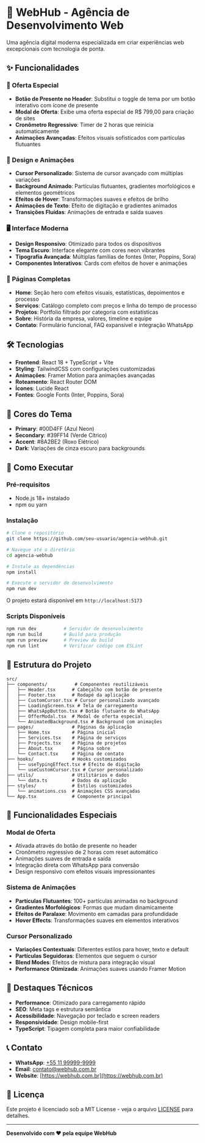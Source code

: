 # 🚀 WebHub - Agência de Desenvolvimento Web

Uma agência digital moderna especializada em criar experiências web excepcionais com tecnologia de ponta.

## ✨ Funcionalidades

### 🎁 Oferta Especial
- **Botão de Presente no Header**: Substitui o toggle de tema por um botão interativo com ícone de presente
- **Modal de Oferta**: Exibe uma oferta especial de R$ 799,00 para criação de sites
- **Cronômetro Regressivo**: Timer de 2 horas que reinicia automaticamente
- **Animações Avançadas**: Efeitos visuais sofisticados com partículas flutuantes

### 🎨 Design e Animações
- **Cursor Personalizado**: Sistema de cursor avançado com múltiplas variações
- **Background Animado**: Partículas flutuantes, gradientes morfológicos e elementos geométricos
- **Efeitos de Hover**: Transformações suaves e efeitos de brilho
- **Animações de Texto**: Efeito de digitação e gradientes animados
- **Transições Fluídas**: Animações de entrada e saída suaves

### 🖥️ Interface Moderna
- **Design Responsivo**: Otimizado para todos os dispositivos
- **Tema Escuro**: Interface elegante com cores neon vibrantes
- **Tipografia Avançada**: Múltiplas famílias de fontes (Inter, Poppins, Sora)
- **Componentes Interativos**: Cards com efeitos de hover e animações

### 📱 Páginas Completas
- **Home**: Seção hero com efeitos visuais, estatísticas, depoimentos e processo
- **Serviços**: Catálogo completo com preços e linha do tempo de processo
- **Projetos**: Portfolio filtrado por categoria com estatísticas
- **Sobre**: História da empresa, valores, timeline e equipe
- **Contato**: Formulário funcional, FAQ expansível e integração WhatsApp

## 🛠️ Tecnologias

- **Frontend**: React 18 + TypeScript + Vite
- **Styling**: TailwindCSS com configurações customizadas
- **Animações**: Framer Motion para animações avançadas
- **Roteamento**: React Router DOM
- **Ícones**: Lucide React
- **Fontes**: Google Fonts (Inter, Poppins, Sora)

## 🎨 Cores do Tema

- **Primary**: #00D4FF (Azul Neon)
- **Secondary**: #39FF14 (Verde Cítrico)
- **Accent**: #8A2BE2 (Roxo Elétrico)
- **Dark**: Variações de cinza escuro para backgrounds

## 🚀 Como Executar

### Pré-requisitos
- Node.js 18+ instalado
- npm ou yarn

### Instalação
```bash
# Clone o repositório
git clone https://github.com/seu-usuario/agencia-webhub.git

# Navegue até o diretório
cd agencia-webhub

# Instale as dependências
npm install

# Execute o servidor de desenvolvimento
npm run dev
```

O projeto estará disponível em `http://localhost:5173`

### Scripts Disponíveis
```bash
npm run dev          # Servidor de desenvolvimento
npm run build        # Build para produção
npm run preview      # Preview do build
npm run lint         # Verificar código com ESLint
```

## 📁 Estrutura do Projeto

```
src/
├── components/          # Componentes reutilizáveis
│   ├── Header.tsx      # Cabeçalho com botão de presente
│   ├── Footer.tsx      # Rodapé da aplicação
│   ├── CustomCursor.tsx # Cursor personalizado avançado
│   ├── LoadingScreen.tsx # Tela de carregamento
│   ├── WhatsAppButton.tsx # Botão flutuante do WhatsApp
│   ├── OfferModal.tsx  # Modal de oferta especial
│   └── AnimatedBackground.tsx # Background com animações
├── pages/              # Páginas da aplicação
│   ├── Home.tsx        # Página inicial
│   ├── Services.tsx    # Página de serviços
│   ├── Projects.tsx    # Página de projetos
│   ├── About.tsx       # Página sobre
│   └── Contact.tsx     # Página de contato
├── hooks/              # Hooks customizados
│   ├── useTypingEffect.tsx # Efeito de digitação
│   └── useCustomCursor.tsx # Cursor personalizado
├── utils/              # Utilitários e dados
│   └── data.ts         # Dados da aplicação
├── styles/             # Estilos customizados
│   └── animations.css  # Animações CSS avançadas
└── App.tsx             # Componente principal
```

## 🎯 Funcionalidades Especiais

### Modal de Oferta
- Ativada através do botão de presente no header
- Cronômetro regressivo de 2 horas com reset automático
- Animações suaves de entrada e saída
- Integração direta com WhatsApp para conversão
- Design responsivo com efeitos visuais impressionantes

### Sistema de Animações
- **Partículas Flutuantes**: 100+ partículas animadas no background
- **Gradientes Morfológicos**: Formas que mudam dinamicamente
- **Efeitos de Paralaxe**: Movimento em camadas para profundidade
- **Hover Effects**: Transformações suaves em elementos interativos

### Cursor Personalizado
- **Variações Contextuais**: Diferentes estilos para hover, texto e default
- **Partículas Seguidoras**: Elementos que seguem o cursor
- **Blend Modes**: Efeitos de mistura para integração visual
- **Performance Otimizada**: Animações suaves usando Framer Motion

## 🌟 Destaques Técnicos

- **Performance**: Otimizado para carregamento rápido
- **SEO**: Meta tags e estrutura semântica
- **Acessibilidade**: Navegação por teclado e screen readers
- **Responsividade**: Design mobile-first
- **TypeScript**: Tipagem completa para maior confiabilidade

## 📞 Contato

- **WhatsApp**: [+55 11 99999-9999](https://wa.me/5511999999999)
- **Email**: contato@webhub.com.br
- **Website**: [https://webhub.com.br](https://webhub.com.br)

## 📝 Licença

Este projeto é licenciado sob a MIT License - veja o arquivo [LICENSE](LICENSE) para detalhes.

---

**Desenvolvido com ❤️ pela equipe WebHub** 